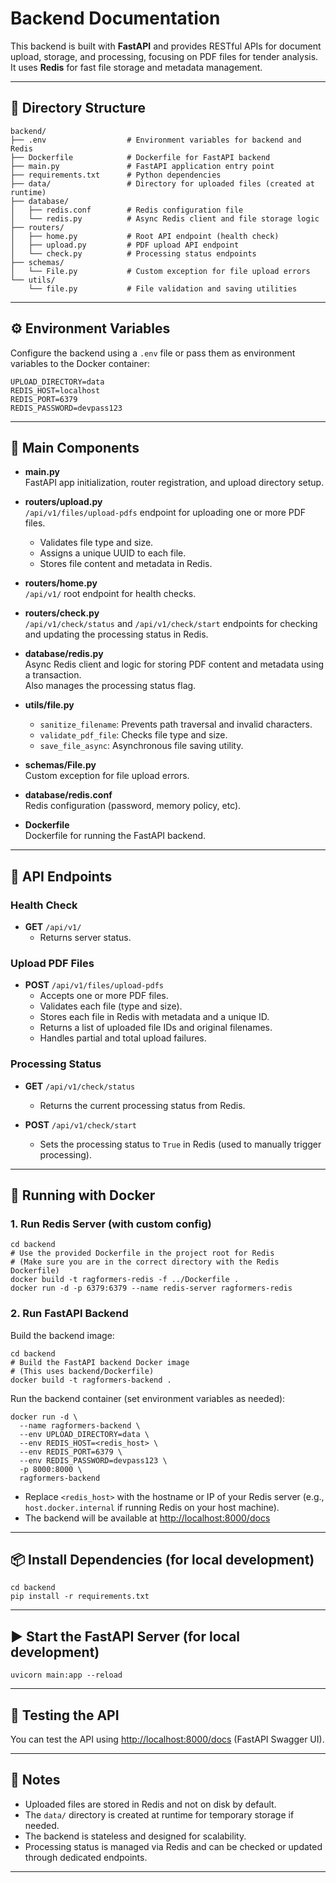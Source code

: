 # Backend Documentation

This backend is built with **FastAPI** and provides RESTful APIs for document upload, storage, and processing, focusing on PDF files for tender analysis. It uses **Redis** for fast file storage and metadata management.

---

## 📁 Directory Structure

```
backend/
├── .env                  # Environment variables for backend and Redis
├── Dockerfile            # Dockerfile for FastAPI backend
├── main.py               # FastAPI application entry point
├── requirements.txt      # Python dependencies
├── data/                 # Directory for uploaded files (created at runtime)
├── database/
│   ├── redis.conf        # Redis configuration file
│   └── redis.py          # Async Redis client and file storage logic
├── routers/
│   ├── home.py           # Root API endpoint (health check)
│   ├── upload.py         # PDF upload API endpoint
│   └── check.py          # Processing status endpoints
├── schemas/
│   └── File.py           # Custom exception for file upload errors
└── utils/
    └── file.py           # File validation and saving utilities
```

---

## ⚙️ Environment Variables

Configure the backend using a `.env` file or pass them as environment variables to the Docker container:

```
UPLOAD_DIRECTORY=data
REDIS_HOST=localhost
REDIS_PORT=6379
REDIS_PASSWORD=devpass123
```

---

## 🚀 Main Components

- **main.py**  
  FastAPI app initialization, router registration, and upload directory setup.

- **routers/upload.py**  
  `/api/v1/files/upload-pdfs` endpoint for uploading one or more PDF files.  
  - Validates file type and size.
  - Assigns a unique UUID to each file.
  - Stores file content and metadata in Redis.

- **routers/home.py**  
  `/api/v1/` root endpoint for health checks.

- **routers/check.py**  
  `/api/v1/check/status` and `/api/v1/check/start` endpoints for checking and updating the processing status in Redis.

- **database/redis.py**  
  Async Redis client and logic for storing PDF content and metadata using a transaction.  
  Also manages the processing status flag.

- **utils/file.py**  
  - `sanitize_filename`: Prevents path traversal and invalid characters.
  - `validate_pdf_file`: Checks file type and size.
  - `save_file_async`: Asynchronous file saving utility.

- **schemas/File.py**  
  Custom exception for file upload errors.

- **database/redis.conf**  
  Redis configuration (password, memory policy, etc).

- **Dockerfile**  
  Dockerfile for running the FastAPI backend.

---

## 📝 API Endpoints

### Health Check

- **GET** `/api/v1/`
  - Returns server status.

### Upload PDF Files

- **POST** `/api/v1/files/upload-pdfs`
  - Accepts one or more PDF files.
  - Validates each file (type and size).
  - Stores each file in Redis with metadata and a unique ID.
  - Returns a list of uploaded file IDs and original filenames.
  - Handles partial and total upload failures.

### Processing Status

- **GET** `/api/v1/check/status`
  - Returns the current processing status from Redis.

- **POST** `/api/v1/check/start`
  - Sets the processing status to `True` in Redis (used to manually trigger processing).

---

## 🐳 Running with Docker

### 1. Run Redis Server (with custom config)

```
cd backend
# Use the provided Dockerfile in the project root for Redis
# (Make sure you are in the correct directory with the Redis Dockerfile)
docker build -t ragformers-redis -f ../Dockerfile .
docker run -d -p 6379:6379 --name redis-server ragformers-redis
```

### 2. Run FastAPI Backend

Build the backend image:

```
cd backend
# Build the FastAPI backend Docker image
# (This uses backend/Dockerfile)
docker build -t ragformers-backend .
```

Run the backend container (set environment variables as needed):

```
docker run -d \
  --name ragformers-backend \
  --env UPLOAD_DIRECTORY=data \
  --env REDIS_HOST=<redis_host> \
  --env REDIS_PORT=6379 \
  --env REDIS_PASSWORD=devpass123 \
  -p 8000:8000 \
  ragformers-backend
```

- Replace `<redis_host>` with the hostname or IP of your Redis server (e.g., `host.docker.internal` if running Redis on your host machine).
- The backend will be available at [http://localhost:8000/docs](http://localhost:8000/docs)

---

## 📦 Install Dependencies (for local development)

```
cd backend
pip install -r requirements.txt
```

---

## ▶️ Start the FastAPI Server (for local development)

```
uvicorn main:app --reload
```

---

## 🧪 Testing the API

You can test the API using [http://localhost:8000/docs](http://localhost:8000/docs) (FastAPI Swagger UI).

---

## 📄 Notes

- Uploaded files are stored in Redis and not on disk by default.
- The `data/` directory is created at runtime for temporary storage if needed.
- The backend is stateless and designed for scalability.
- Processing status is managed via Redis and can be checked or updated through dedicated endpoints.

---